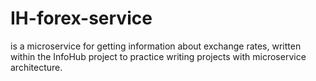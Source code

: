 # IH-forex-service
is a microservice for getting information about exchange rates, written within the InfoHub project to practice writing projects with microservice architecture.
